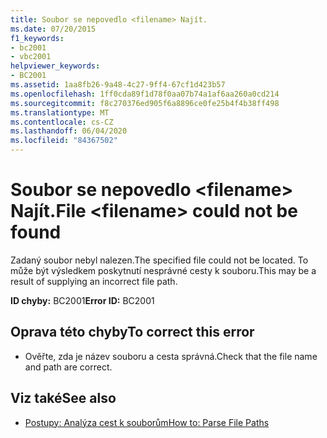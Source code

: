 ```yaml
---
title: Soubor se nepovedlo <filename> Najít.
ms.date: 07/20/2015
f1_keywords:
- bc2001
- vbc2001
helpviewer_keywords:
- BC2001
ms.assetid: 1aa8fb26-9a48-4c27-9ff4-67cf1d423b57
ms.openlocfilehash: 1ff0cda89f1d78f0aa07b74a1af6aa260a0cd214
ms.sourcegitcommit: f8c270376ed905f6a8896ce0fe25b4f4b38ff498
ms.translationtype: MT
ms.contentlocale: cs-CZ
ms.lasthandoff: 06/04/2020
ms.locfileid: "84367502"
---
```

# <a name="file-filename-could-not-be-found"></a><span data-ttu-id="c019e-102">Soubor se nepovedlo \<filename> Najít.</span><span class="sxs-lookup"><span data-stu-id="c019e-102">File \<filename> could not be found</span></span>
<span data-ttu-id="c019e-103">Zadaný soubor nebyl nalezen.</span><span class="sxs-lookup"><span data-stu-id="c019e-103">The specified file could not be located.</span></span> <span data-ttu-id="c019e-104">To může být výsledkem poskytnutí nesprávné cesty k souboru.</span><span class="sxs-lookup"><span data-stu-id="c019e-104">This may be a result of supplying an incorrect file path.</span></span>  
  
 <span data-ttu-id="c019e-105">**ID chyby:** BC2001</span><span class="sxs-lookup"><span data-stu-id="c019e-105">**Error ID:** BC2001</span></span>  
  
## <a name="to-correct-this-error"></a><span data-ttu-id="c019e-106">Oprava této chyby</span><span class="sxs-lookup"><span data-stu-id="c019e-106">To correct this error</span></span>  
  
- <span data-ttu-id="c019e-107">Ověřte, zda je název souboru a cesta správná.</span><span class="sxs-lookup"><span data-stu-id="c019e-107">Check that the file name and path are correct.</span></span>  
  
## <a name="see-also"></a><span data-ttu-id="c019e-108">Viz také</span><span class="sxs-lookup"><span data-stu-id="c019e-108">See also</span></span>

- [<span data-ttu-id="c019e-109">Postupy: Analýza cest k souborům</span><span class="sxs-lookup"><span data-stu-id="c019e-109">How to: Parse File Paths</span></span>](../developing-apps/programming/drives-directories-files/how-to-parse-file-paths.md)

